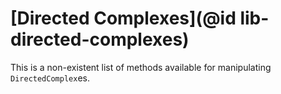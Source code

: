 # [Directed Complexes](@id lib-directed-complexes)

This is a non-existent list of methods available for manipulating `DirectedComplex`es.
